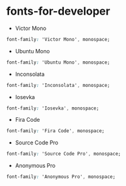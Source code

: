 # fonts-for-developer

- Victor Mono
```css
font-family: 'Victor Mono', monospace;
```

- Ubuntu Mono
```css
font-family: 'Ubuntu Mono', monospace;
```

- Inconsolata
```css
font-family: 'Inconsolata', monospace;
```

- Iosevka
```css
font-family: 'Iosevka', monospace;
```

- Fira Code
```css
font-family: 'Fira Code', monospace;
```

- Source Code Pro
```css
font-family: 'Source Code Pro', monospace;
```

- Anonymous Pro
```css
font-family: 'Anonymous Pro', monospace;
```
